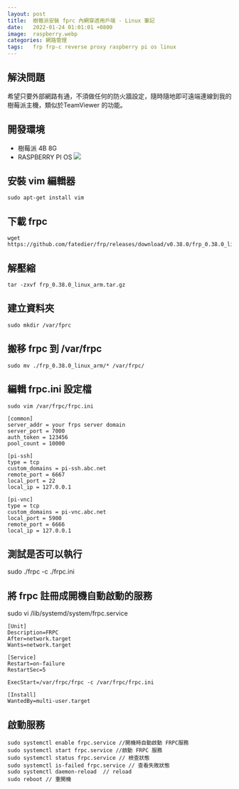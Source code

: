 ```yaml
---
layout: post
title:  樹莓派安裝 fprc 內網穿透用戶端 - Linux 筆記
date:   2022-01-24 01:01:01 +0800
image:  raspberry.webp
categories: 網路管理
tags:   frp frp-c reverse proxy raspberry pi os linux
---
```

## 解決問題
希望只要外部網路有通，不須做任何的防火牆設定，隨時隨地即可遠端連線到我的樹莓派主機，類似於TeamViewer 的功能。

## 開發環境
* 樹莓派 4B 8G
* RASPBERRY PI OS
![](https://i.imgur.com/U0Pl6Bb.png)

## 安裝 vim 編輯器
```
sudo apt-get install vim
```

## 下載 frpc
```
wget https://github.com/fatedier/frp/releases/download/v0.38.0/frp_0.38.0_linux_arm.tar.gz
```

## 解壓縮
```
tar -zxvf frp_0.38.0_linux_arm.tar.gz
```


## 建立資料夾
```
sudo mkdir /var/fprc
```

## 搬移 frpc 到 /var/frpc
```
sudo mv ./frp_0.38.0_linux_arm/* /var/frpc/
```

##  編輯 frpc.ini 設定檔
```
sudo vim /var/frpc/frpc.ini
```

```
[common]
server_addr = your frps server domain
server_port = 7000
auth_token = 123456
pool_count = 10000

[pi-ssh]
type = tcp
custom_domains = pi-ssh.abc.net
remote_port = 6667
local_port = 22
local_ip = 127.0.0.1

[pi-vnc]
type = tcp
custom_domains = pi-vnc.abc.net
local_port = 5900
remote_port = 6666
local_ip = 127.0.0.1

```

## 測試是否可以執行
sudo ./frpc -c ./frpc.ini

## 將 frpc 註冊成開機自動啟動的服務
sudo vi /lib/systemd/system/frpc.service

```
[Unit]
Description=FRPC
After=network.target
Wants=network.target

[Service]
Restart=on-failure
RestartSec=5

ExecStart=/var/frpc/frpc -c /var/frpc/frpc.ini

[Install]
WantedBy=multi-user.target

```

## 啟動服務
```
sudo systemctl enable frpc.service //開機時自動啟動 FRPC服務
sudo systemctl start frpc.service //啟動 FRPC 服務
sudo systemctl status frpc.service // 檢查狀態
sudo systemctl is-failed frpc.service // 查看失敗狀態
sudo systemctl daemon-reload  // reload 
sudo reboot // 重開機
```